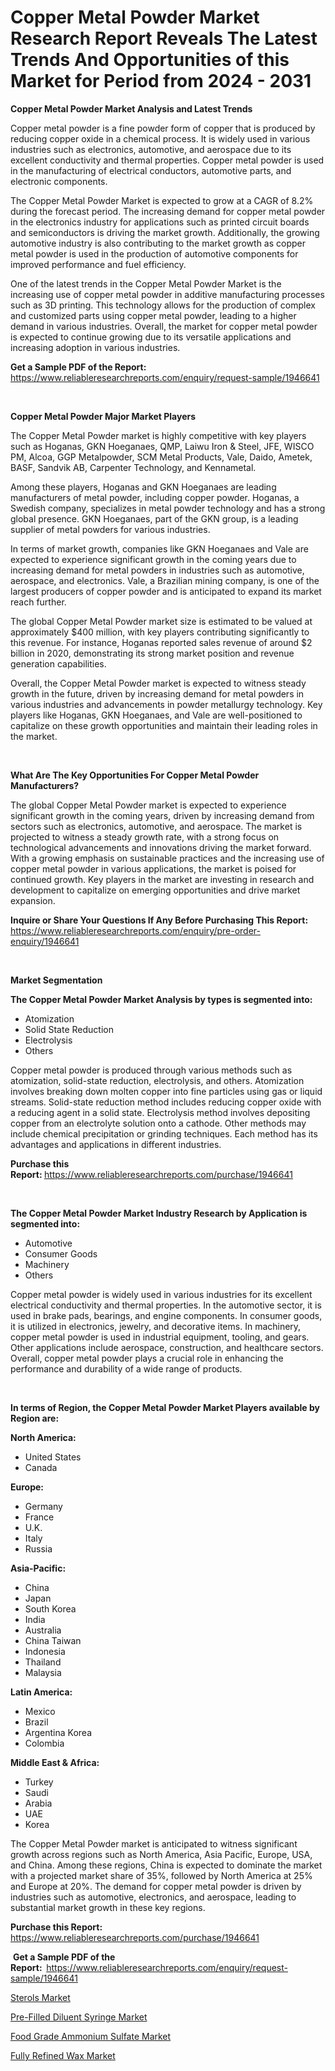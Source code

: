 <p><h1>Copper Metal Powder Market Research Report Reveals The Latest Trends And Opportunities of this Market for Period from 2024 - 2031</h1></p><p><strong>Copper Metal Powder Market Analysis and Latest Trends</strong></p>
<p><p>Copper metal powder is a fine powder form of copper that is produced by reducing copper oxide in a chemical process. It is widely used in various industries such as electronics, automotive, and aerospace due to its excellent conductivity and thermal properties. Copper metal powder is used in the manufacturing of electrical conductors, automotive parts, and electronic components.</p><p>The Copper Metal Powder Market is expected to grow at a CAGR of 8.2% during the forecast period. The increasing demand for copper metal powder in the electronics industry for applications such as printed circuit boards and semiconductors is driving the market growth. Additionally, the growing automotive industry is also contributing to the market growth as copper metal powder is used in the production of automotive components for improved performance and fuel efficiency.</p><p>One of the latest trends in the Copper Metal Powder Market is the increasing use of copper metal powder in additive manufacturing processes such as 3D printing. This technology allows for the production of complex and customized parts using copper metal powder, leading to a higher demand in various industries. Overall, the market for copper metal powder is expected to continue growing due to its versatile applications and increasing adoption in various industries.</p></p>
<p><strong>Get a Sample PDF of the Report:&nbsp;</strong> <a href="https://www.reliableresearchreports.com/enquiry/request-sample/1946641">https://www.reliableresearchreports.com/enquiry/request-sample/1946641</a></p>
<p>&nbsp;</p>
<p><strong>Copper Metal Powder Major Market Players</strong></p>
<p><p>The Copper Metal Powder market is highly competitive with key players such as Hoganas, GKN Hoeganaes, QMP, Laiwu Iron & Steel, JFE, WISCO PM, Alcoa, GGP Metalpowder, SCM Metal Products, Vale, Daido, Ametek, BASF, Sandvik AB, Carpenter Technology, and Kennametal.</p><p>Among these players, Hoganas and GKN Hoeganaes are leading manufacturers of metal powder, including copper powder. Hoganas, a Swedish company, specializes in metal powder technology and has a strong global presence. GKN Hoeganaes, part of the GKN group, is a leading supplier of metal powders for various industries.</p><p>In terms of market growth, companies like GKN Hoeganaes and Vale are expected to experience significant growth in the coming years due to increasing demand for metal powders in industries such as automotive, aerospace, and electronics. Vale, a Brazilian mining company, is one of the largest producers of copper powder and is anticipated to expand its market reach further.</p><p>The global Copper Metal Powder market size is estimated to be valued at approximately $400 million, with key players contributing significantly to this revenue. For instance, Hoganas reported sales revenue of around $2 billion in 2020, demonstrating its strong market position and revenue generation capabilities.</p><p>Overall, the Copper Metal Powder market is expected to witness steady growth in the future, driven by increasing demand for metal powders in various industries and advancements in powder metallurgy technology. Key players like Hoganas, GKN Hoeganaes, and Vale are well-positioned to capitalize on these growth opportunities and maintain their leading roles in the market.</p></p>
<p>&nbsp;</p>
<p><strong>What Are The Key Opportunities For Copper Metal Powder Manufacturers?</strong></p>
<p><p>The global Copper Metal Powder market is expected to experience significant growth in the coming years, driven by increasing demand from sectors such as electronics, automotive, and aerospace. The market is projected to witness a steady growth rate, with a strong focus on technological advancements and innovations driving the market forward. With a growing emphasis on sustainable practices and the increasing use of copper metal powder in various applications, the market is poised for continued growth. Key players in the market are investing in research and development to capitalize on emerging opportunities and drive market expansion.</p></p>
<p><strong>Inquire or Share Your Questions If Any Before Purchasing This Report:</strong> <a href="https://www.reliableresearchreports.com/enquiry/pre-order-enquiry/1946641">https://www.reliableresearchreports.com/enquiry/pre-order-enquiry/1946641</a></p>
<p>&nbsp;</p>
<p><strong>Market Segmentation</strong></p>
<p><strong>The Copper Metal Powder Market Analysis by types is segmented into:</strong></p>
<p><ul><li>Atomization</li><li>Solid State Reduction</li><li>Electrolysis</li><li>Others</li></ul></p>
<p><p>Copper metal powder is produced through various methods such as atomization, solid-state reduction, electrolysis, and others. Atomization involves breaking down molten copper into fine particles using gas or liquid streams. Solid-state reduction method includes reducing copper oxide with a reducing agent in a solid state. Electrolysis method involves depositing copper from an electrolyte solution onto a cathode. Other methods may include chemical precipitation or grinding techniques. Each method has its advantages and applications in different industries.</p></p>
<p><strong>Purchase this Report:&nbsp;</strong><a href="https://www.reliableresearchreports.com/purchase/1946641">https://www.reliableresearchreports.com/purchase/1946641</a></p>
<p>&nbsp;</p>
<p><strong>The Copper Metal Powder Market Industry Research by Application is segmented into:</strong></p>
<p><ul><li>Automotive</li><li>Consumer Goods</li><li>Machinery</li><li>Others</li></ul></p>
<p><p>Copper metal powder is widely used in various industries for its excellent electrical conductivity and thermal properties. In the automotive sector, it is used in brake pads, bearings, and engine components. In consumer goods, it is utilized in electronics, jewelry, and decorative items. In machinery, copper metal powder is used in industrial equipment, tooling, and gears. Other applications include aerospace, construction, and healthcare sectors. Overall, copper metal powder plays a crucial role in enhancing the performance and durability of a wide range of products.</p></p>
<p>&nbsp;</p>
<p><strong>In terms of Region, the Copper Metal Powder Market Players available by Region are:</strong></p>
<p>
    <p> <strong> North America: </strong>
        <ul>
            <li>United States</li>
            <li>Canada</li>
        </ul>
        </p> 
    <p> <strong> Europe: </strong>
        <ul>
            <li>Germany</li>
            <li>France</li>
            <li>U.K.</li>
            <li>Italy</li>
            <li>Russia</li>
        </ul>
        </p> 
    <p> <strong> Asia-Pacific: </strong>
        <ul>
            <li>China</li>
            <li>Japan</li>
            <li>South Korea</li>
            <li>India</li>
            <li>Australia</li>
            <li>China Taiwan</li>
            <li>Indonesia</li>
            <li>Thailand</li>
            <li>Malaysia</li>
        </ul>
        </p> 
    <p> <strong> Latin America: </strong>
        <ul>
            <li>Mexico</li>
            <li>Brazil</li>
            <li>Argentina Korea</li>
            <li>Colombia</li>
        </ul>
        </p> 
    <p> <strong> Middle East & Africa: </strong>
        <ul>
            <li>Turkey</li>
            <li>Saudi</li>
            <li>Arabia</li>
            <li>UAE</li>
            <li>Korea</li>
        </ul>
    </p>
    </p>
<p><p>The Copper Metal Powder market is anticipated to witness significant growth across regions such as North America, Asia Pacific, Europe, USA, and China. Among these regions, China is expected to dominate the market with a projected market share of 35%, followed by North America at 25% and Europe at 20%. The demand for copper metal powder is driven by industries such as automotive, electronics, and aerospace, leading to substantial market growth in these key regions.</p></p>
<p><strong>Purchase this Report: </strong><a href="https://www.reliableresearchreports.com/purchase/1946641">https://www.reliableresearchreports.com/purchase/1946641</a></p>
<p>&nbsp;<strong>Get a Sample PDF of the Report:&nbsp;&nbsp;</strong><a href="https://www.reliableresearchreports.com/enquiry/request-sample/1946641">https://www.reliableresearchreports.com/enquiry/request-sample/1946641</a></p>
<p><strong></strong></p>
<p><p><a href="https://github.com/rahu1506/Market-Research-Report-List-3/blob/main/sterols-market.md">Sterols Market</a></p><p><a href="https://view.publitas.com/reportprime-1/pre-filled-diluent-syringe-market-research-report-the-key-to-successful-business-strategy-forecasted-for-period-from-2023-2030/">Pre-Filled Diluent Syringe Market</a></p><p><a href="https://faithful-glue-af3.notion.site/Food-Grade-Ammonium-Sulfate-Market-Centers-on-Aspects-such-as-Market-Growth-Market-Share-Market-Op-7bf600b92e1d4deea18e65299131eb49">Food Grade Ammonium Sulfate Market</a></p><p><a href="https://github.com/FassouRP/Market-Research-Report-List-3/blob/main/fully-refined-wax-market.md">Fully Refined Wax Market</a></p></p>